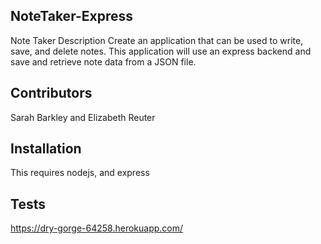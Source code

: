 ## NoteTaker-Express
Note Taker Description Create an application that can be used to write, save, and delete notes. This application will use an express backend and save and retrieve note data from a JSON file.

## Contributors
Sarah Barkley and Elizabeth Reuter

## Installation
This requires nodejs, and express

## Tests
https://dry-gorge-64258.herokuapp.com/
